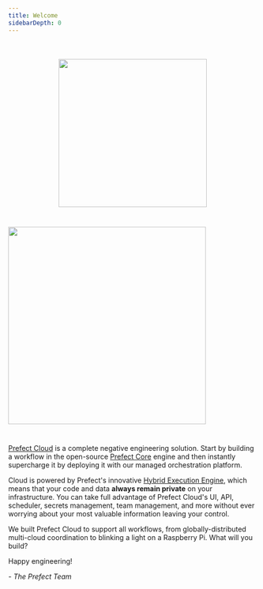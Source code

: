 ```yaml
---
title: Welcome
sidebarDepth: 0
---
```


<div align="center" style="margin-top:50px; margin-bottom:40px;">
    <img src="/illustrations/cloud-illustration.svg"  width=300 >
</div>
<div  style="float:left; width:100%; margin-bottom:40px;">
    <img src="/assets/prefect-cloud-logo.svg"  width=400 >
</div>

[Prefect Cloud](https://www.prefect.io/products/cloud) is a complete negative engineering solution. Start by building a workflow in the open-source [Prefect Core](https://www.prefect.io/products/core) engine and then instantly supercharge it by deploying it with our managed orchestration platform.

Cloud is powered by Prefect's innovative [Hybrid Execution Engine](https://www.prefect.io/why-prefect/hybrid-model), which means that your code and data **always remain private** on your infrastructure. You can take full advantage of Prefect Cloud's UI, API, scheduler, secrets management, team management, and more without ever worrying about your most valuable information leaving your control.

We built Prefect Cloud to support all workflows, from globally-distributed multi-cloud coordination to blinking a light on a Raspberry Pi. What will you build?

Happy engineering!

_- The Prefect Team_
